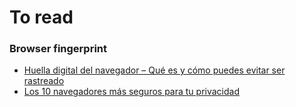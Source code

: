 # To read

### Browser fingerprint

- [Huella digital del navegador – Qué es y cómo puedes evitar ser rastreado](https://achirou.com/huella-digital-del-navegador-que-es-y-como-puedes-evitar-ser-rastreado/)
- [Los 10 navegadores más seguros para tu privacidad](https://achirou.com/los-10-navegadores-mas-seguro-para-tu-privacidad/)
